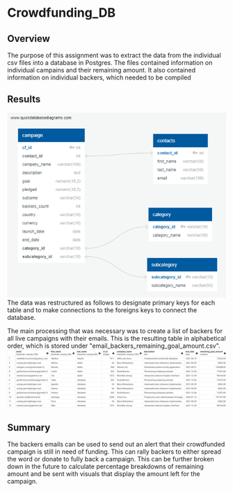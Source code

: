 # Crowdfunding_DB

## Overview
The purpose of this assignment was to extract the data from the individual csv files into a database in Postgres. The files contained information on individual campains and their remaining amount. It also contained information on individual backers, which needed to be compiled

## Results
![crowdfunding_db_schema.png](Resources/crowdfunding_db_schema.png)
The data was restructured as follows to designate primary keys for each table and to make connections to the foreigns keys to connect the database.

The main processing that was necessary was to create a list of backers for all live campaigns with their emails. This is the resulting table in alphabetical order, which is stored under "email_backers_remaining_goal_amount.csv".
![backers_email_table](Resources/backers_email_table.PNG)

## Summary
The backers emails can be used to send out an alert that their crowdfunded campaign is still in need of funding. This can rally backers to either spread the word or donate to fully back a campaign. This can be further broken down in the future to calculate percentage breakdowns of remaining amount and be sent with visuals that display the amount left for the campaign.